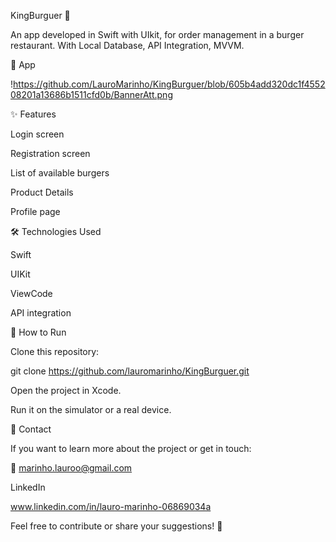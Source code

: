 KingBurguer 🍔

An app developed in Swift with UIkit, for order management in a burger restaurant. With Local Database, API Integration, MVVM.

📸 App

!https://github.com/LauroMarinho/KingBurguer/blob/605b4add320dc1f455208201a13686b1511cfd0b/BannerAtt.png

✨ Features

Login screen

Registration screen

List of available burgers

Product Details 

Profile page


🛠️ Technologies Used

Swift

UIKit

ViewCode

API integration

🚀 How to Run

Clone this repository:

git clone https://github.com/lauromarinho/KingBurguer.git

Open the project in Xcode.

Run it on the simulator or a real device.

📩 Contact

If you want to learn more about the project or get in touch:

📧 marinho.lauroo@gmail.com

LinkedIn

www.linkedin.com/in/lauro-marinho-06869034a

Feel free to contribute or share your suggestions! 🚀
